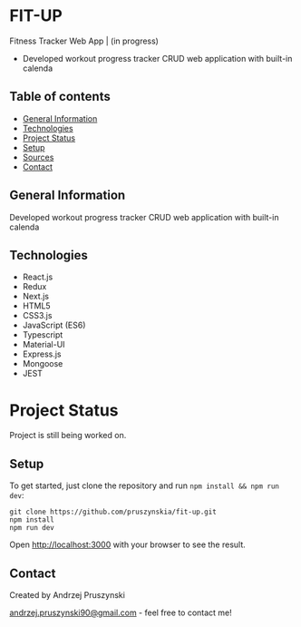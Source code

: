 # FIT-UP
Fitness Tracker Web App | (in progress)
- Developed workout progress tracker CRUD web application with built-in calenda

## Table of contents
* [General Information](#general-information)
* [Technologies](#technologies)
* [Project Status](#project-status)
* [Setup](#setup)
* [Sources](#sources)
* [Contact](#contact)

## General Information
Developed workout progress tracker CRUD web application with built-in calenda

## Technologies
- React.js
- Redux
- Next.js
- HTML5
- CSS3.js
- JavaScript (ES6)
- Typescript
- Material-UI
- Express.js
- Mongoose
- JEST

# Project Status
Project is still being worked on.

## Setup
To get started, just clone the repository and run `npm install && npm run dev`:

    git clone https://github.com/pruszynskia/fit-up.git
    npm install
    npm run dev
Open [http://localhost:3000](http://localhost:3000) with your browser to see the result.

## Contact
Created by Andrzej Pruszynski <br />

<a href="mailto:andrzej.pruszynski90@gmail.com">andrzej.pruszynski90@gmail.com</a> - feel free to contact me!
